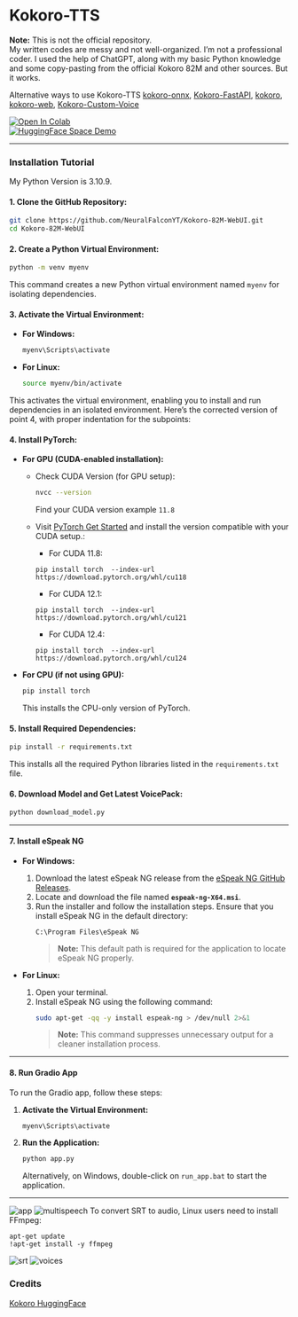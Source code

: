 # Kokoro-TTS

**Note:** This is not the official repository.<br> 
My written codes are messy and not well-organized. I’m not a professional coder. I used the help of ChatGPT, along with my basic Python knowledge and some copy-pasting from the official Kokoro 82M and other sources. But it works.<br>

Alternative ways to use Kokoro-TTS [kokoro-onnx](https://github.com/thewh1teagle/kokoro-onnx), [Kokoro-FastAPI](https://github.com/remsky/Kokoro-FastAPI), [kokoro](https://github.com/hexgrad/kokoro), [kokoro-web](https://huggingface.co/spaces/webml-community/kokoro-web), [Kokoro-Custom-Voice](https://huggingface.co/spaces/ysharma/Make_Custom_Voices_With_KokoroTTS)

[![Open In Colab](https://colab.research.google.com/assets/colab-badge.svg)](https://colab.research.google.com/github/NeuralFalconYT/Kokoro-82M-WebUI/blob/main/Kokoro_82M_Colab.ipynb) <br>
[![HuggingFace Space Demo](https://img.shields.io/badge/🤗-Space%20demo-yellow)](https://huggingface.co/spaces/NeuralFalcon/Kokoro-TTS)


---

### Installation Tutorial

My Python Version is 3.10.9.

#### 1. Clone the GitHub Repository:
```bash
git clone https://github.com/NeuralFalconYT/Kokoro-82M-WebUI.git
cd Kokoro-82M-WebUI
```

#### 2. Create a Python Virtual Environment:
```bash
python -m venv myenv
```
This command creates a new Python virtual environment named `myenv` for isolating dependencies.

#### 3. Activate the Virtual Environment:
- **For Windows:**
  ```bash
  myenv\Scripts\activate
  ```
- **For Linux:**
  ```bash
  source myenv/bin/activate
  ```
This activates the virtual environment, enabling you to install and run dependencies in an isolated environment.
Here’s the corrected version of point 4, with proper indentation for the subpoints:


#### 4. Install PyTorch:

- **For GPU (CUDA-enabled installation):**
  - Check CUDA Version (for GPU setup):
    ```bash
    nvcc --version
    ```
    Find your CUDA version example ```11.8```

  - Visit [PyTorch Get Started](https://pytorch.org/get-started/locally/) and install the version compatible with your CUDA setup.:<br>
    - For CUDA 11.8:
    ```
    pip install torch  --index-url https://download.pytorch.org/whl/cu118
    ```
    - For CUDA 12.1:
    ```
    pip install torch  --index-url https://download.pytorch.org/whl/cu121
    ```
    - For CUDA 12.4:
    ```
    pip install torch  --index-url https://download.pytorch.org/whl/cu124
    ```
- **For CPU (if not using GPU):**
  ```bash
  pip install torch
  ```
  This installs the CPU-only version of PyTorch.


#### 5. Install Required Dependencies:
```bash
pip install -r requirements.txt
```
This installs all the required Python libraries listed in the `requirements.txt` file.

#### 6. Download Model and Get Latest VoicePack:
```bash
python download_model.py
```

---

#### 7. Install eSpeak NG

- **For Windows:**
  1. Download the latest eSpeak NG release from the [eSpeak NG GitHub Releases](https://github.com/espeak-ng/espeak-ng/releases/tag/1.51).
  2. Locate and download the file named **`espeak-ng-X64.msi`**.
  3. Run the installer and follow the installation steps. Ensure that you install eSpeak NG in the default directory:
     ```
     C:\Program Files\eSpeak NG
     ```
     > **Note:** This default path is required for the application to locate eSpeak NG properly.

- **For Linux:**
  1. Open your terminal.
  2. Install eSpeak NG using the following command:
     ```bash
     sudo apt-get -qq -y install espeak-ng > /dev/null 2>&1
     ```
     > **Note:** This command suppresses unnecessary output for a cleaner installation process.

---

#### 8. Run Gradio App

To run the Gradio app, follow these steps:

1. **Activate the Virtual Environment:**
   ```bash
   myenv\Scripts\activate
   ```

2. **Run the Application:**
   ```bash
   python app.py
   ```

   Alternatively, on Windows, double-click on `run_app.bat` to start the application.

---

![app](https://github.com/user-attachments/assets/123e9465-3713-4056-8051-0f526a608645)
![multispeech](https://github.com/user-attachments/assets/a8c703c3-7950-4966-938c-7f32ae3cfbad)
To convert SRT to audio, Linux users need to install FFmpeg:
```
apt-get update
!apt-get install -y ffmpeg
```
![srt](https://github.com/user-attachments/assets/2009cdc1-dfb1-446c-a5ae-e67cace01dbe)
![voices](https://github.com/user-attachments/assets/9e9c9386-d163-4c6a-b5c8-4d325db72ddc)

### Credits
[Kokoro HuggingFace](https://huggingface.co/hexgrad/Kokoro-82M)

